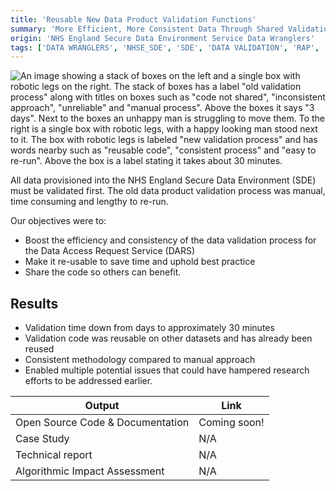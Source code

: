 ```yaml
---
title: 'Reusable New Data Product Validation Functions'
summary: 'More Efficient, More Consistent Data ​Through Shared Validation Functions'
origin: 'NHS England Secure Data Environment Service Data Wranglers'
tags: ['DATA WRANGLERS', 'NHSE_SDE', 'SDE', 'DATA VALIDATION', 'RAP', 'PYTHON']
---
```

![An image showing a stack of boxes on the left and a single box with robotic legs on the right. The stack of boxes has a label "old validation process" along with titles on boxes such as "code not shared", "inconsistent approach", "unreliable" and "manual process". Above the boxes it says "3 days". Next to the boxes an unhappy man is struggling to move them. To the right is a single box with robotic legs, with a happy looking man stood next to it. The box with robotic legs is labeled "new validation process" and has words nearby such as "reusable code", "consistent process" and "easy to re-run". Above the box is a label stating it takes about 30 minutes.](../images/sde_resuable_data_validation_functions.png)

All data provisioned into the NHS England Secure Data Environment (SDE) must be validated first. The old data product validation process was manual, time consuming and lengthy to re-run.​

Our objectives were to:
- Boost the efficiency and consistency of the data validation process for the Data Access Request Service (DARS) ​
- Make it re-usable to save time and uphold best practice​
- Share the code so others can benefit. ​

## Results

- Validation time down from days to approximately 30 minutes​
- Validation code was reusable on other datasets​ and has already been reused
- Consistent methodology compared to manual approach​
- Enabled multiple potential issues that could have hampered research efforts to be addressed earlier.​

Output|Link
---|---
Open Source Code & Documentation| Coming soon!
Case Study| N/A
Technical report| N/A
Algorithmic Impact Assessment| N/A

#

